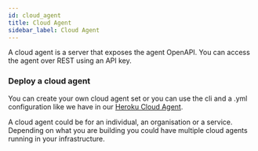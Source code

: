```yaml
---
id: cloud_agent
title: Cloud Agent
sidebar_label: Cloud Agent
---
```


A cloud agent is a server that exposes the agent OpenAPI. You can access the agent over REST using an API key.

### Deploy a cloud agent

You can create your own cloud agent set or you can use the cli and a .yml configuration like we have in our [Heroku Cloud Agent](https://github.com/uport-project/daf-deploy-heroku).

A cloud agent could be for an individual, an organisation or a service. Depending on what you are building you could have multiple cloud agents running in your infrastructure.
